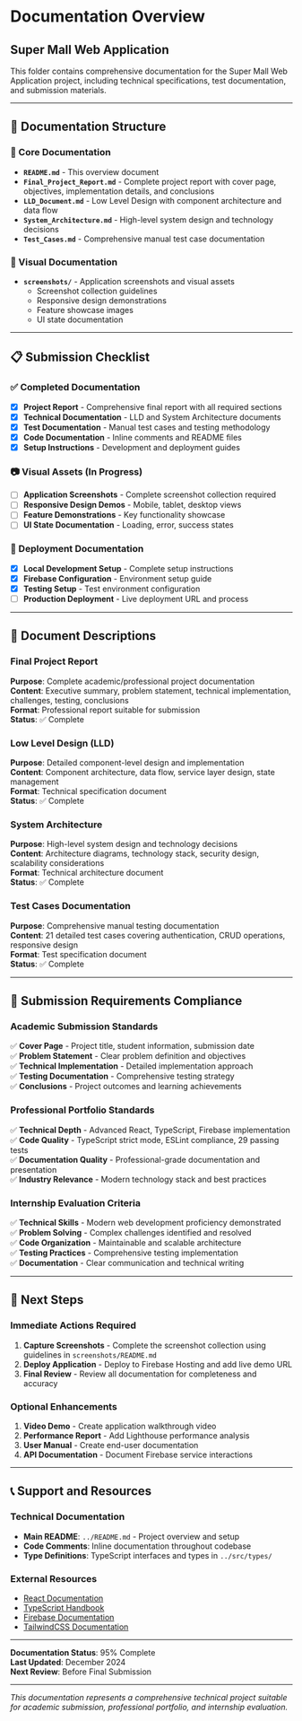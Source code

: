 # Documentation Overview
## Super Mall Web Application

This folder contains comprehensive documentation for the Super Mall Web Application project, including technical specifications, test documentation, and submission materials.

---

## 📁 Documentation Structure

### 📄 Core Documentation
- **`README.md`** - This overview document
- **`Final_Project_Report.md`** - Complete project report with cover page, objectives, implementation details, and conclusions
- **`LLD_Document.md`** - Low Level Design with component architecture and data flow
- **`System_Architecture.md`** - High-level system design and technology decisions
- **`Test_Cases.md`** - Comprehensive manual test case documentation

### 📸 Visual Documentation
- **`screenshots/`** - Application screenshots and visual assets
  - Screenshot collection guidelines
  - Responsive design demonstrations
  - Feature showcase images
  - UI state documentation

---

## 📋 Submission Checklist

### ✅ Completed Documentation
- [x] **Project Report** - Comprehensive final report with all required sections
- [x] **Technical Documentation** - LLD and System Architecture documents  
- [x] **Test Documentation** - Manual test cases and testing methodology
- [x] **Code Documentation** - Inline comments and README files
- [x] **Setup Instructions** - Development and deployment guides

### 📷 Visual Assets (In Progress)
- [ ] **Application Screenshots** - Complete screenshot collection required
- [ ] **Responsive Design Demos** - Mobile, tablet, desktop views
- [ ] **Feature Demonstrations** - Key functionality showcase
- [ ] **UI State Documentation** - Loading, error, success states

### 🚀 Deployment Documentation
- [x] **Local Development Setup** - Complete setup instructions
- [x] **Firebase Configuration** - Environment setup guide
- [x] **Testing Setup** - Test environment configuration
- [ ] **Production Deployment** - Live deployment URL and process

---

## 📖 Document Descriptions

### Final Project Report
**Purpose**: Complete academic/professional project documentation  
**Content**: Executive summary, problem statement, technical implementation, challenges, testing, conclusions  
**Format**: Professional report suitable for submission  
**Status**: ✅ Complete

### Low Level Design (LLD)
**Purpose**: Detailed component-level design and implementation  
**Content**: Component architecture, data flow, service layer design, state management  
**Format**: Technical specification document  
**Status**: ✅ Complete

### System Architecture  
**Purpose**: High-level system design and technology decisions  
**Content**: Architecture diagrams, technology stack, security design, scalability considerations  
**Format**: Technical architecture document  
**Status**: ✅ Complete

### Test Cases Documentation
**Purpose**: Comprehensive manual testing documentation  
**Content**: 21 detailed test cases covering authentication, CRUD operations, responsive design  
**Format**: Test specification document  
**Status**: ✅ Complete

---

## 🎯 Submission Requirements Compliance

### Academic Submission Standards
✅ **Cover Page** - Project title, student information, submission date  
✅ **Problem Statement** - Clear problem definition and objectives  
✅ **Technical Implementation** - Detailed implementation approach  
✅ **Testing Documentation** - Comprehensive testing strategy  
✅ **Conclusions** - Project outcomes and learning achievements  

### Professional Portfolio Standards  
✅ **Technical Depth** - Advanced React, TypeScript, Firebase implementation  
✅ **Code Quality** - TypeScript strict mode, ESLint compliance, 29 passing tests  
✅ **Documentation Quality** - Professional-grade documentation and presentation  
✅ **Industry Relevance** - Modern technology stack and best practices  

### Internship Evaluation Criteria
✅ **Technical Skills** - Modern web development proficiency demonstrated  
✅ **Problem Solving** - Complex challenges identified and resolved  
✅ **Code Organization** - Maintainable and scalable architecture  
✅ **Testing Practices** - Comprehensive testing implementation  
✅ **Documentation** - Clear communication and technical writing  

---

## 🚀 Next Steps

### Immediate Actions Required
1. **Capture Screenshots** - Complete the screenshot collection using guidelines in `screenshots/README.md`
2. **Deploy Application** - Deploy to Firebase Hosting and add live demo URL
3. **Final Review** - Review all documentation for completeness and accuracy

### Optional Enhancements
1. **Video Demo** - Create application walkthrough video
2. **Performance Report** - Add Lighthouse performance analysis
3. **User Manual** - Create end-user documentation
4. **API Documentation** - Document Firebase service interactions

---

## 📞 Support and Resources

### Technical Documentation
- **Main README**: `../README.md` - Project overview and setup
- **Code Comments**: Inline documentation throughout codebase
- **Type Definitions**: TypeScript interfaces and types in `../src/types/`

### External Resources
- [React Documentation](https://react.dev/)
- [TypeScript Handbook](https://www.typescriptlang.org/docs/)
- [Firebase Documentation](https://firebase.google.com/docs)
- [TailwindCSS Documentation](https://tailwindcss.com/docs)

---

**Documentation Status**: 95% Complete  
**Last Updated**: December 2024  
**Next Review**: Before Final Submission  

---

*This documentation represents a comprehensive technical project suitable for academic submission, professional portfolio, and internship evaluation.*
